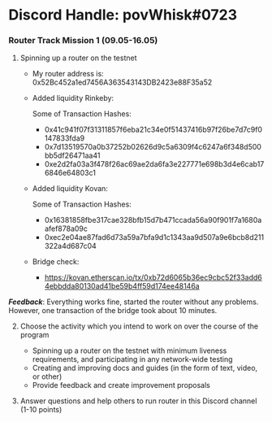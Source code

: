 # Discord Handle: povWhisk#0723
### Router Track Mission 1 (09.05-16.05)

1) Spinning up a router on the testnet

    - My router address is: 0x52Bc452a1ed7456A363543143DB2423e88F35a52

    - Added liquidity  Rinkeby: 

        Some of Transaction Hashes:    
        - 0x41c941f07f31311857f6eba21c34e0f51437416b97f26be7d7c9f0147833fda9
        - 0x7d13519570a0b37252b02626d9c5a6309f4c6247a6f348d500bb5df26471aa41
        - 0xe2d2fa03a3f478f26ac69ae2da6fa3e227771e698b3d4e6cab176846e64803c1    

    - Added liquidity  Kovan:

        Some of Transaction Hashes:    
        - 0x16381858fbe317cae328bfb15d7b471ccada56a90f901f7a1680aafef878a09c
        - 0xec2e04ae87fad6d73a59a7bfa9d1c1343aa9d507a9e6bcb8d211322a4d687c04
        
        
   - Bridge check:
  
        -  https://kovan.etherscan.io/tx/0xb72d6065b36ec9cbc52f33add64ebbdda80130ad41be59b4ff59d174ee48146a
        
  ***Feedback***: Everything works fine, started the router without any problems. However, one transaction of the bridge took about 10 minutes.

2) Choose the activity which you intend to work on over the course of the program
    - Spinning up a router on the testnet with minimum liveness requirements, and participating in any network-wide testing
    - Creating and improving docs and guides (in the form of text, video, or other)
    - Provide feedback and create improvement proposals


3) Answer questions and help others to run router in this Discord channel (1-10 points)

